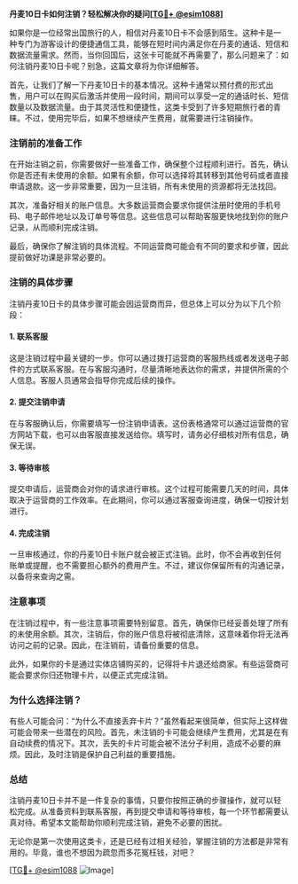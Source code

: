 **丹麦10日卡如何注销？轻松解决你的疑问[[TG💪+ @esim1088](https://t.me/s/esim1088)]**

如果你是一位经常出国旅行的人，相信对丹麦10日卡不会感到陌生。这种卡是一种专门为游客设计的便捷通信工具，能够在短时间内满足你在丹麦的通话、短信和数据流量需求。然而，当你回国后，这张卡可能就不再需要了，那么问题来了：如何注销丹麦10日卡呢？别急，这篇文章将为你详细解答。

首先，让我们了解一下丹麦10日卡的基本情况。这种卡通常以预付费的形式出售，用户可以在购买后激活并使用一段时间，期间可以享受一定的通话时长、短信数量以及数据流量。由于其灵活性和便捷性，这类卡受到了许多短期旅行者的青睐。不过，使用完毕后，如果不想继续产生费用，就需要进行注销操作。

### 注销前的准备工作

在开始注销之前，你需要做好一些准备工作，确保整个过程顺利进行。首先，确认你是否还有未使用的余额。如果有余额，你可以选择将其转移到其他号码或者直接申请退款。这一步非常重要，因为一旦注销，所有未使用的资源都将无法找回。

其次，准备好相关的账户信息。大多数运营商会要求你提供注册时使用的手机号码、电子邮件地址以及订单号等信息。这些信息可以帮助客服更快地找到你的账户记录，从而顺利完成注销。

最后，确保你了解注销的具体流程。不同运营商可能会有不同的要求和步骤，因此提前做好功课是非常必要的。

### 注销的具体步骤

注销丹麦10日卡的具体步骤可能会因运营商而异，但总体上可以分为以下几个阶段：

#### 1. 联系客服

这是注销过程中最关键的一步。你可以通过拨打运营商的客服热线或者发送电子邮件的方式联系客服。在与客服沟通时，尽量清晰地表达你的需求，并提供所需的个人信息。客服人员通常会指导你完成后续的操作。

#### 2. 提交注销申请

在与客服确认后，你需要填写一份注销申请表。这份表格通常可以通过运营商的官方网站下载，也可以由客服直接发送给你。填写时，请务必仔细核对所有信息，确保无误。

#### 3. 等待审核

提交申请后，运营商会对你的请求进行审核。这个过程可能需要几天的时间，具体取决于运营商的工作效率。在此期间，你可以通过客服查询进度，确保一切按计划进行。

#### 4. 完成注销

一旦审核通过，你的丹麦10日卡账户就会被正式注销。此时，你不会再收到任何账单或提醒，也不需要担心额外的费用产生。不过，建议你保留所有的沟通记录，以备将来查询之需。

### 注意事项

在注销过程中，有一些注意事项需要特别留意。首先，确保你已经妥善处理了所有的未使用余额。其次，注销后，你的账户信息将被彻底清除，这意味着你将无法再访问之前的记录。因此，在注销前，请备份重要的信息。

此外，如果你的卡是通过实体店铺购买的，记得将卡片退还给商家。有些运营商可能会要求你归还物理卡片，以便正式完成注销。

### 为什么选择注销？

有些人可能会问：“为什么不直接丢弃卡片？”虽然看起来很简单，但实际上这样做可能会带来一些潜在的风险。首先，未注销的卡可能会继续产生费用，尤其是在有自动续费的情况下。其次，丢失的卡片可能会被不法分子利用，造成不必要的麻烦。因此，及时注销是保护自己利益的重要措施。

### 总结

注销丹麦10日卡并不是一件复杂的事情，只要你按照正确的步骤操作，就可以轻松完成。从准备资料到联系客服，再到提交申请和等待审核，每一个环节都需要认真对待。希望本文能帮助你顺利完成注销，避免不必要的困扰。

无论你是第一次使用这类卡，还是已经有过相关经验，掌握注销的方法都是非常有用的。毕竟，谁也不想因为疏忽而多花冤枉钱，对吧？

[[TG💪+ @esim1088](https://t.me/s/esim1088) ![Image](https://i.postimg.cc/4NQfJmqS/Snipaste-2025-05-13-00-14-12.png)]